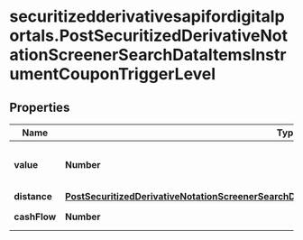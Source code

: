 # securitizedderivativesapifordigitalportals.PostSecuritizedDerivativeNotationScreenerSearchDataItemsInstrumentCouponTriggerLevel

## Properties

Name | Type | Description | Notes
------------ | ------------- | ------------- | -------------
**value** | **Number** | Value of the coupon trigger level. | [optional] 
**distance** | [**PostSecuritizedDerivativeNotationScreenerSearchDataItemsInstrumentCouponTriggerLevelDistance**](PostSecuritizedDerivativeNotationScreenerSearchDataItemsInstrumentCouponTriggerLevelDistance.md) |  | [optional] 
**cashFlow** | **Number** | Cash flow amount. | [optional] 


